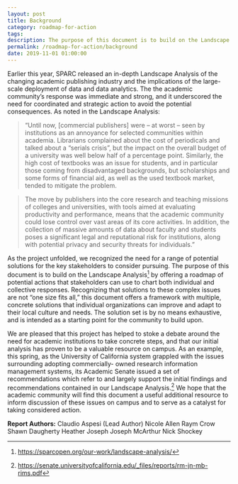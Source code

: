 ```yaml
---
layout: post
title: Background
category: roadmap-for-action
tags:
description: The purpose of this document is to build on the Landscape Analysis by offering a roadmap of potential actions that stakeholders can use to chart both individual and collective responses.
permalink: /roadmap-for-action/background
date: 2019-11-01 01:00:00
---
```


Earlier this year, SPARC released an in-depth Landscape Analysis of the changing academic publishing industry and the implications of the large-scale deployment of data and data analytics. The the academic community’s response was immediate and strong, and it underscored the need for coordinated and strategic action to avoid the potential consequences. As noted in the Landscape Analysis:

> “Until now, [commercial publishers] were – at worst – seen by institutions as an annoyance for selected communities within academia. Librarians complained about the cost of periodicals and talked about a “serials crisis”, but the impact on the overall budget of a university was well below half of a percentage point. Similarly, the high cost of textbooks was an issue for students, and in particular those coming from disadvantaged backgrounds, but scholarships and some forms of financial aid, as well as the used textbook market, tended to mitigate the problem.

> The move by publishers into the core research and teaching missions of colleges and universities, with tools aimed at evaluating productivity and performance, means that the academic community could lose control over vast areas of its core activities. In addition, the collection of massive amounts of data about faculty and students poses a significant legal and reputational risk for institutions, along with potential privacy and security threats for individuals.”

As the project unfolded, we recognized the need for a range of potential solutions for the key stakeholders to consider pursuing. The purpose of this document is to build on the Landscape Analysis[^1] by offering a roadmap of potential actions that stakeholders can use to chart both individual and collective responses. Recognizing that solutions to these complex issues are not “one size fits all,” this document offers a framework with multiple, concrete solutions that individual organizations can improve and adapt to their local culture and needs. The solution set is by no means exhaustive, and is intended as a starting point for the community to build upon.

We are pleased that this project has helped to stoke a debate around the need for academic institutions to take concrete steps, and that our initial analysis has proven to be a valuable resource on campus. As an example, this spring, as the University of California system grappled with the issues surrounding adopting commercially- owned research information management systems, its Academic Senate issued a set of recommendations which refer to and largely support the initial findings and recommendations contained in our Landscape Analysis.[^2] We hope that the academic community will find this document a useful additional resource to inform discussion of these issues on campus and to serve as a catalyst for taking considered action.


**Report Authors:**
Claudio Aspesi (Lead Author)
Nicole Allen
Raym Crow
Shawn Daugherty
Heather Joseph
Joseph McArthur
Nick Shockey

[^1]: https://sparcopen.org/our-work/landscape-analysis/

[^2]: https://senate.universityofcalifornia.edu/_files/reports/rm-jn-mb-rims.pdf
